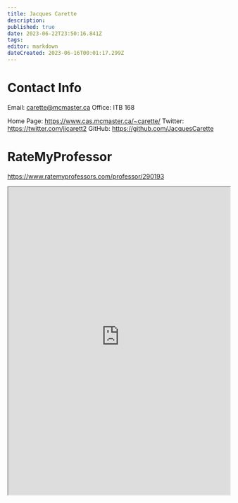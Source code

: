 ```yaml
---
title: Jacques Carette
description: 
published: true
date: 2023-06-22T23:50:16.841Z
tags: 
editor: markdown
dateCreated: 2023-06-16T00:01:17.299Z
---
```


# Contact Info
Email: carette@mcmaster.ca
Office: ITB 168

Home Page: https://www.cas.mcmaster.ca/~carette/
Twitter: https://twitter.com/jjcarett2
GitHub: https://github.com/JacquesCarette

# RateMyProfessor
https://www.ratemyprofessors.com/professor/290193
<iframe src="https://www.ratemyprofessors.com/professor/290193" title="RateMyProfessors" width=100% height=700px />